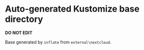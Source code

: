 # Auto-generated Kustomize base directory
**DO NOT EDIT**

Base generated by `inflate` from `external\nextcloud`.
